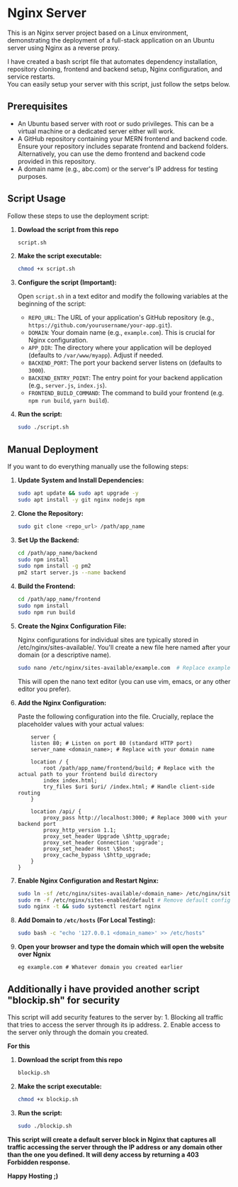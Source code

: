 # Nginx Server
This is an Nginx server project based on a Linux environment, demonstrating the deployment of a full-stack application on an Ubuntu server using Nginx as a reverse proxy.

I have created a bash script file that automates dependency installation, repository cloning, frontend and backend setup, Nginx configuration, and service restarts.<br>
You can easily setup your server with this script, just follow the setps below.

## Prerequisites

*   An Ubuntu based server with root or sudo privileges. This can be a virtual machine or a dedicated server either will work.
*   A GitHub repository containing your MERN frontend and backend code. Ensure your repository includes separate frontend and backend folders. Alternatively, you can use the demo frontend and backend code provided in this repository. 
*   A domain name (e.g., abc.com) or the server's IP address for testing purposes.

## Script Usage
Follow these steps to use the deployment script:

1.  **Dowload the script from this repo**
    ```bash
    script.sh
    ```
2.  **Make the script executable:**

    ```bash
    chmod +x script.sh
    ```

3.  **Configure the script (Important):**

    Open `script.sh` in a text editor and modify the following variables at the beginning of the script:

    *   `REPO_URL`: The URL of your application's GitHub repository (e.g., `https://github.com/yourusername/your-app.git`).
    *   `DOMAIN`: Your domain name (e.g., `example.com`). This is crucial for Nginx configuration.
    *   `APP_DIR`: The directory where your application will be deployed (defaults to `/var/www/myapp`). Adjust if needed.
    *   `BACKEND_PORT`: The port your backend server listens on (defaults to `3000`).
    *   `BACKEND_ENTRY_POINT`: The entry point for your backend application (e.g., `server.js`, `index.js`).
    *   `FRONTEND_BUILD_COMMAND`: The command to build your frontend (e.g. `npm run build`, `yarn build`).

4.  **Run the script:**

    ```bash
    sudo ./script.sh
    ```

## Manual Deployment

If you want to do everything manually use the following steps:

1.  **Update System and Install Dependencies:**

    ```bash
    sudo apt update && sudo apt upgrade -y
    sudo apt install -y git nginx nodejs npm
    ```

2.  **Clone the Repository:**

    ```bash
    sudo git clone <repo_url> /path/app_name
    ```

3.  **Set Up the Backend:**

    ```bash
    cd /path/app_name/backend 
    sudo npm install
    sudo npm install -g pm2 
    pm2 start server.js --name backend
    ```

4.  **Build the Frontend:**

    ```bash
    cd /path/app_name/frontend 
    sudo npm install
    sudo npm run build
    ```

5.  **Create the Nginx Configuration File:**
    
    Nginx configurations for individual sites are typically stored in /etc/nginx/sites-available/. You'll create a new file here named after your domain (or a descriptive name).
    ```bash
    sudo nano /etc/nginx/sites-available/example.com  # Replace example.com with your domain
    ```
    This will open the nano text editor (you can use vim, emacs, or any other editor you prefer).

6. **Add the Nginx Configuration:**

    Paste the following configuration into the file. Crucially, replace the placeholder values with your actual values:
    ```nginx
        server {
        listen 80; # Listen on port 80 (standard HTTP port)
        server_name <domain_name>; # Replace with your domain name
    
        location / {
            root /path/app_name/frontend/build; # Replace with the actual path to your frontend build directory
            index index.html;
            try_files $uri $uri/ /index.html; # Handle client-side routing
        }
    
        location /api/ {
            proxy_pass http://localhost:3000; # Replace 3000 with your backend port
            proxy_http_version 1.1;
            proxy_set_header Upgrade \$http_upgrade;
            proxy_set_header Connection 'upgrade';
            proxy_set_header Host \$host;
            proxy_cache_bypass \$http_upgrade;
        }
    }
    ```

7.  **Enable Nginx Configuration and Restart Nginx:**

    ```bash
    sudo ln -sf /etc/nginx/sites-available/<domain_name> /etc/nginx/sites-enabled/
    sudo rm -f /etc/nginx/sites-enabled/default # Remove default config
    sudo nginx -t && sudo systemctl restart nginx
    ```

7.  **Add Domain to `/etc/hosts` (For Local Testing):**

    ```bash
    sudo bash -c "echo '127.0.0.1 <domain_name>' >> /etc/hosts"
    ```
8. **Open your browser and type the domain which will open the website over Ngnix**
    ```
    eg example.com # Whatever domain you created earlier
    ```


## Additionally i have provided another script "blockip.sh" for security

 This script will add security features to the server by:
    1. Blocking all traffic that tries to access the server through its ip address.
    2. Enable access to the server only through the domain you created.

**For this**
1. **Download the script from this repo**
    ```bash
    blockip.sh
    ```
2.  **Make the script executable:**

    ```bash
    chmod +x blockip.sh
    ```
3. **Run the script:**

    ```bash
    sudo ./blockip.sh
    ```
**This script will create a default server block in Nginx that captures all traffic accessing the server through the IP address or any domain other than the one you defined. It will deny access by returning a 403 Forbidden response.**

**Happy Hosting ;)**
